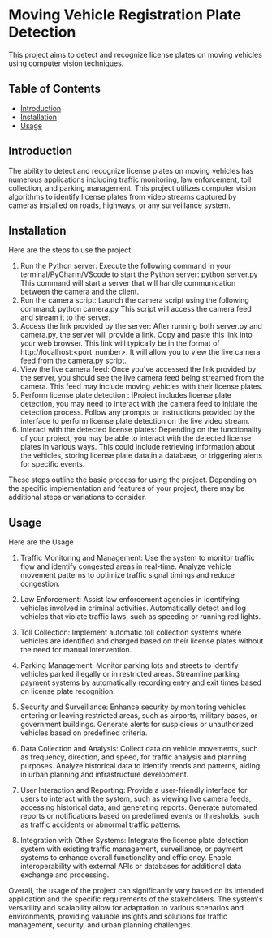 # Moving Vehicle Registration Plate Detection

This project aims to detect and recognize license plates on moving vehicles using computer vision techniques.

## Table of Contents

- [Introduction](#introduction)
- [Installation](#installation)
- [Usage](#usage)

## Introduction

The ability to detect and recognize license plates on moving vehicles has numerous applications including traffic monitoring, law enforcement, toll collection, and parking management. 
This project utilizes computer vision algorithms to identify license plates from video streams captured by cameras installed on roads, highways, or any surveillance system.

## Installation

Here are the steps to use the project:

1. Run the Python server:
   Execute the following command in your terminal/PyCharm/VScode to start the Python server:
   python server.py
   This command will start a server that will handle communication between the camera and the client.
2. Run the camera script:
   Launch the camera script using the following command:
   python camera.py
   This script will access the camera feed and stream it to the server.
3. Access the link provided by the server:
   After running both server.py and camera.py, the server will provide a link. Copy and paste this link into your web browser. This link will typically be in the format of http://localhost:<port_number>.
   It will allow you to view the live camera feed from the camera.py script.
5. View the live camera feed:
   Once you've accessed the link provided by the server, you should see the live camera feed
   being streamed from the camera. This feed may include moving vehicles with their license
   plates.
6. Perform license plate detection :
   IProject includes license plate detection, you may need to interact with the camera feed to initiate the detection process. Follow any prompts or instructions provided by the interface to perform license plate detection on the live video stream.
7. Interact with the detected license plates:
Depending on the functionality of your project, you may be able to interact with the detected license plates in various ways. This could include retrieving information about the vehicles, storing license plate data in a database, or triggering alerts for specific events.

These steps outline the basic process for using the project. Depending on the specific implementation and features of your project, there may be additional steps or variations to consider.


## Usage

Here are the Usage
   
1. Traffic Monitoring and Management:
Use the system to monitor traffic flow and identify congested areas in real-time.
Analyze vehicle movement patterns to optimize traffic signal timings and reduce congestion.

2. Law Enforcement:
Assist law enforcement agencies in identifying vehicles involved in criminal activities.
Automatically detect and log vehicles that violate traffic laws, such as speeding or running red lights.

3. Toll Collection:
Implement automatic toll collection systems where vehicles are identified and charged based on their license plates without the need for manual intervention.

4. Parking Management:
Monitor parking lots and streets to identify vehicles parked illegally or in restricted areas.
Streamline parking payment systems by automatically recording entry and exit times based on license plate recognition.
5. Security and Surveillance:
Enhance security by monitoring vehicles entering or leaving restricted areas, such as airports, military bases, or government buildings.
Generate alerts for suspicious or unauthorized vehicles based on predefined criteria.
6. Data Collection and Analysis:
Collect data on vehicle movements, such as frequency, direction, and speed, for traffic analysis and planning purposes.
Analyze historical data to identify trends and patterns, aiding in urban planning and infrastructure development.
7. User Interaction and Reporting:
Provide a user-friendly interface for users to interact with the system, such as viewing live camera feeds, accessing historical data, and generating reports.
Generate automated reports or notifications based on predefined events or thresholds, such as traffic accidents or abnormal traffic patterns.

8. Integration with Other Systems:
Integrate the license plate detection system with existing traffic management, surveillance, or payment systems to enhance overall functionality and efficiency.
Enable interoperability with external APIs or databases for additional data exchange and processing.


Overall, the usage of the project can significantly vary based on its intended application and the specific requirements of the stakeholders. The system's versatility and scalability allow for adaptation to various scenarios and environments, providing valuable insights and solutions for traffic management, security, and urban planning challenges.





